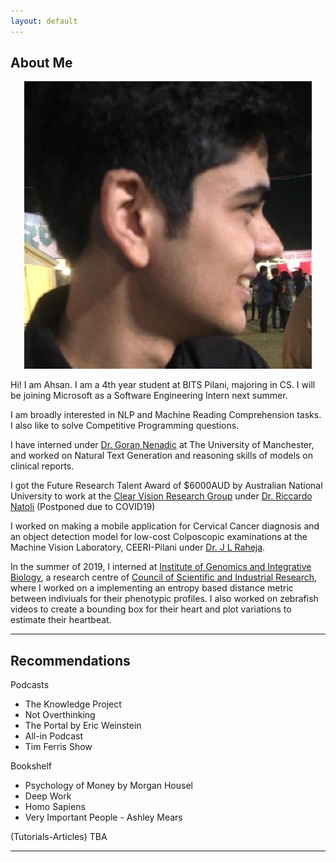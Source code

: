 ```yaml
---
layout: default
---
```


## About Me
<p align = "center">
 <img class="profile-picture" src="dp.jpg" >
</p>

Hi! I am Ahsan. I am a 4th year student at BITS Pilani, majoring in CS. I will be joining Microsoft as a Software Engineering Intern next summer.  

I am broadly interested in NLP and Machine Reading Comprehension tasks. I also like to solve Competitive Programming questions.

I have interned under [Dr. Goran Nenadic](https://www.research.manchester.ac.uk/portal/gnenadic.html) at The University of Manchester, and worked on Natural Text Generation and reasoning skills of models on clinical reports.

I got the Future Research Talent Award of $6000AUD by Australian National University to work at the [Clear Vision Research Group](https://www.clearvisionresearch.com/) under [Dr. Riccardo Natoli](https://jcsmr.anu.edu.au/people/academics/dr-riccardo-natoli) 
(Postponed due to COVID19)

I worked on making a mobile application for Cervical Cancer diagnosis and an object detection model for low-cost Colposcopic examinations at the Machine Vision Laboratory, CEERI-Pilani under [Dr. J L Raheja](https://www.ceeri.res.in/profiles/j-l-raheja/). 
 
In the summer of 2019, I interned at [Institute of Genomics and Integrative Biology](https://www.igib.res.in/), a research centre of [Council of Scientific and Industrial Research](https://www.csir.res.in/), where I worked on a implementing an entropy based distance metric between indiviuals for their phenotypic profiles. I also worked on zebrafish videos to create a bounding box for their heart and plot variations to estimate their heartbeat.

---

## Recommendations 

Podcasts

- The Knowledge Project
- Not Overthinking
- The Portal by Eric Weinstein
- All-in Podcast
- Tim Ferris Show

Bookshelf

- Psychology of Money by Morgan Housel
- Deep Work 
- Homo Sapiens
- Very Important People - Ashley Mears

(Tutorials-Articles)
TBA

---
